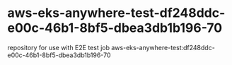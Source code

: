 # aws-eks-anywhere-test-df248ddc-e00c-46b1-8bf5-dbea3db1b196-70
repository for use with E2E test job aws-eks-anywhere-test:df248ddc-e00c-46b1-8bf5-dbea3db1b196-70
